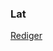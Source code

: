 ### Lat

[Rediger](https://github.com/FMDatahub/DataDictionary/tree/main/Properties/Administratively/Lat)
